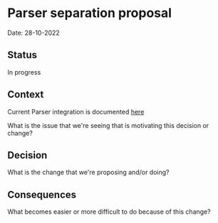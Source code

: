 # Parser separation proposal

Date: 28-10-2022

## Status

In progress

## Context

Current Parser integration is documented [here](../parser-integration/README.md)

What is the issue that we're seeing that is motivating this decision or change?

## Decision

What is the change that we're proposing and/or doing?

## Consequences

What becomes easier or more difficult to do because of this change?